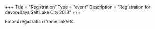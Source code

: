 +++
Title = "Registration"
Type = "event"
Description = "Registration for devopsdays Salt Lake City 2018"
+++

<div style="width:100%; text-align:left;">

Embed registration iframe/link/etc.
</div></div>
</div>
